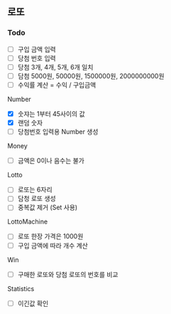 ## 로또

### Todo
- [ ] 구입 금액 입력
- [ ] 당첨 번호 입력
- [ ] 당첨 3개, 4개, 5개, 6개 일치
- [ ] 담첨 5000원, 50000원, 1500000원, 2000000000원
- [ ] 수익률 계산 = 수익 / 구입금액

Number
- [x] 숫쟈는 1부터 45사이의 값
- [x] 랜덤 숫자
- [ ] 당첨번호 입력용 Number 생성

Money
- [ ] 금액은 0이나 음수는 불가

Lotto
- [ ] 로또는 6자리 
- [ ] 담청 로또 생성
- [ ] 중복값 제거 (Set 사용)

LottoMachine
- [ ] 로또 한장 가격은 1000원
- [ ] 구입 금액에 따라 개수 계산

Win
- [ ] 구매한 로또와 당첨 로또의 번호를 비교

Statistics
- [ ] 이긴값 확인